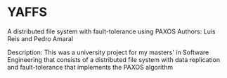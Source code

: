 # YAFFS
A distributed file system with fault-tolerance using PAXOS
Authors: Luis Reis and Pedro Amaral

Description: This was a university project for my masters' in Software Engineering that consists of a distributed file system
with data replication and fault-tolerance that implements the PAXOS algorithm
